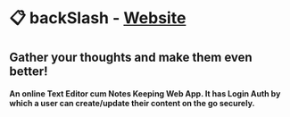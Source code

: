 # 📋 backSlash - [Website](https://backslash.netlify.app/)
## Gather your thoughts and make them even better!

#### An online Text Editor cum Notes Keeping Web App. It has Login Auth by which a user can create/update their content on the go securely.
